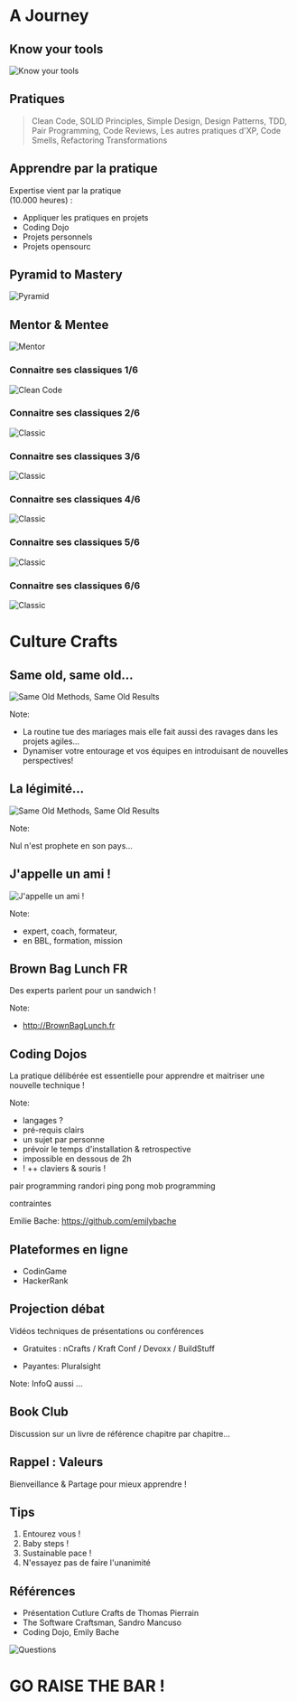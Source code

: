 # A Journey


## Know your tools

![Know your tools](/slides/init-software-craftsmanship/img/letscode.jpg) <!-- .element style="width: 100%;" -->


## Pratiques

> Clean Code, SOLID Principles, Simple Design, Design Patterns, TDD, Pair Programming, Code Reviews, Les autres pratiques d'XP, Code Smells, Refactoring Transformations


## Apprendre par la pratique

Expertise vient par la pratique <br/> (10.000 heures) :
- Appliquer les pratiques en projets
- Coding Dojo
- Projets personnels
- Projets opensourc


## Pyramid to Mastery

![Pyramid](/slides/init-software-craftsmanship/img/CraftingToMastery.png)  <!-- .element style="width: 80%;" -->


## Mentor & Mentee

![Mentor](/slides/init-software-craftsmanship/img/yoda_luke.jpg)  <!-- .element style="width: 80%;" -->


### Connaitre ses classiques 1/6 

![Clean Code](/slides/init-software-craftsmanship/img/book_clean_code.jpg) <!-- .element style="width: 40%;" -->


### Connaitre ses classiques 2/6 

![Classic](/slides/init-software-craftsmanship/img/book_refactoring.jpg) <!-- .element style="width: 40%;" -->


### Connaitre ses classiques 3/6 

![Classic](/slides/init-software-craftsmanship/img/book_growing_oo_software_guided_by_tests.jpg) <!-- .element style="width: 40%;" -->


### Connaitre ses classiques 4/6

![Classic](/slides/init-software-craftsmanship/img/book_design_patterns.jpg) <!-- .element style="width: 40%;" -->


### Connaitre ses classiques 5/6

![Classic](/slides/init-software-craftsmanship/img/book_working_effectively_with_legacy_code.jpg) <!-- .element style="width: 40%;" -->


### Connaitre ses classiques 6/6

![Classic](/slides/init-software-craftsmanship/img/book_domain_driven_design.jpg)


# Culture Crafts


## Same old, same old...

![Same Old Methods, Same Old Results](/slides/init-software-craftsmanship/img/same_old_same_old.png)

Note: 
- La routine tue des mariages mais elle fait aussi des ravages dans les projets agiles... 
- Dynamiser votre entourage et vos équipes en introduisant de nouvelles perspectives!


## La légimité...

![Same Old Methods, Same Old Results](/slides/init-software-craftsmanship/img/darth_testor.jpg)

Note: 

Nul n'est prophete en son pays... 


## J'appelle un ami !

![J'appelle un ami !](/slides/init-software-craftsmanship/img/call_a_friend.jpg) <!-- .element style="width:45%;" -->

Note: 
- expert, coach, formateur,
- en BBL, formation, mission


## Brown Bag Lunch FR

Des experts parlent pour un sandwich ! 

Note: 
- http://BrownBagLunch.fr


## Coding Dojos

La pratique délibérée est essentielle pour apprendre et maitriser une nouvelle technique !

Note: 
- langages ?
- pré-requis clairs
- un sujet par personne
- prévoir le temps d'installation & retrospective
- impossible en dessous de 2h
- ! ++ claviers & souris ! 

pair programming
randori
ping pong
mob programming

contraintes

Emilie Bache: https://github.com/emilybache


## Plateformes en ligne

- CodinGame
- HackerRank


## Projection débat

Vidéos techniques de présentations ou conférences 

- Gratuites : nCrafts / Kraft Conf / Devoxx / BuildStuff 

- Payantes: Pluralsight

Note: 
InfoQ aussi
...


## Book Club

Discussion sur un livre de référence chapitre par chapitre... 


## Rappel : Valeurs

Bienveillance & Partage pour mieux apprendre !


## Tips

1. Entourez vous !
1. Baby steps ! 
1. Sustainable pace !
1. N'essayez pas de faire l'unanimité


## Références 

- Présentation Cutlure Crafts de Thomas Pierrain
- The Software Craftsman, Sandro Mancuso
- Coding Dojo, Emily Bache


![Questions](/slides/init-software-craftsmanship/img/Fotolia_121049964_M.jpg)



# GO RAISE THE BAR !